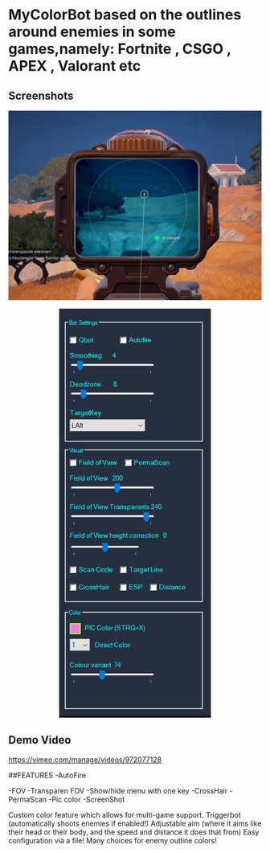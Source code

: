 # MyColorBot based on the outlines around enemies in some games,namely: Fortnite , CSGO , APEX , Valorant etc



## Screenshots


<p align="center">
  <img src="Screenshot 2024-06-30 003005.jpg" widht="50%" />
</p>

<p align="center">
  <img src="menu.PNG" widht="100%" />
</p>


## Demo Video
https://vimeo.com/manage/videos/972077128



##FEATURES
-AutoFire 

-FOV
-Transparen FOV
-Show/hide menu with one key
-CrossHair
-PermaScan
-Pic color
-ScreenShot

Custom color feature which allows for multi-game support.
Triggerbot (automatically shoots enemies if enabled!)
Adjustable aim (where it aims like their head or their body, and the speed and distance it does that from)
Easy configuration via a file!
Many choices for enemy outline colors!





